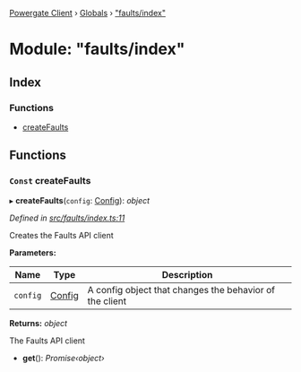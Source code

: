 [Powergate Client](../README.md) › [Globals](../globals.md) › ["faults/index"](_faults_index_.md)

# Module: "faults/index"

## Index

### Functions

* [createFaults](_faults_index_.md#const-createfaults)

## Functions

### `Const` createFaults

▸ **createFaults**(`config`: [Config](../interfaces/_types_.config.md)): *object*

*Defined in [src/faults/index.ts:11](https://github.com/textileio/js-powergate-client/blob/master/src/faults/index.ts#L11)*

Creates the Faults API client

**Parameters:**

Name | Type | Description |
------ | ------ | ------ |
`config` | [Config](../interfaces/_types_.config.md) | A config object that changes the behavior of the client |

**Returns:** *object*

The Faults API client

* **get**(): *Promise‹object›*
